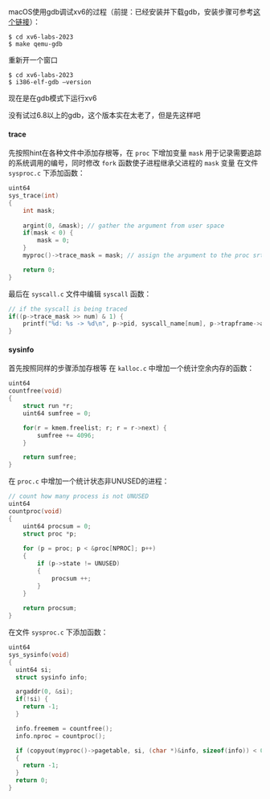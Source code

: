 macOS使用gdb调试xv6的过程（前提：已经安装并下载gdb，安装步骤可参考[这个链接](https://oslab.kaist.ac.kr/xv6-install/?ckattempt=3)）：
```shell
$ cd xv6-labs-2023
$ make qemu-gdb
```

重新开一个窗口
```shell
$ cd xv6-labs-2023
$ i386-elf-gdb –version
```

现在是在gdb模式下运行xv6

没有试过6.8以上的gdb，这个版本实在太老了，但是先这样吧
#### trace
先按照hint在各种文件中添加存根等，在 `proc` 下增加变量 `mask` 用于记录需要追踪的系统调用的编号，同时修改 `fork` 函数使子进程继承父进程的 `mask` 变量
在文件 `sysproc.c` 下添加函数：
```c
uint64
sys_trace(int)
{
	int mask;
	
	argint(0, &mask); // gather the argument from user space
	if(mask < 0) {
		mask = 0;
	}
	myproc()->trace_mask = mask; // assign the argument to the proc srtuct

	return 0;
}
```

最后在 `syscall.c` 文件中编辑 `syscall` 函数：
```c
// if the syscall is being traced
if((p->trace_mask >> num) & 1) {
	printf("%d: %s -> %d\n", p->pid, syscall_name[num], p->trapframe->a0);
}
```

#### sysinfo
首先按照同样的步骤添加存根等
在 `kalloc.c` 中增加一个统计空余内存的函数：
```c
uint64
countfree(void)
{
	struct run *r;
	uint64 sumfree = 0;

	for(r = kmem.freelist; r; r = r->next) {
		sumfree += 4096;
	}

	return sumfree;
}
```

在 `proc.c` 中增加一个统计状态非UNUSED的进程：
```c
// count how many process is not UNUSED
uint64
countproc(void)
{
	uint64 procsum = 0;
	struct proc *p;
	
	for (p = proc; p < &proc[NPROC]; p++)
	{
		if (p->state != UNUSED)
		{
			procsum ++;
		}
	}
	
	return procsum;
}
```

在文件 `sysproc.c` 下添加函数：
```c
uint64
sys_sysinfo(void) 
{
  uint64 si;
  struct sysinfo info;

  argaddr(0, &si);
  if(!si) {
    return -1;
  }

  info.freemem = countfree();
  info.nproc = countproc();

  if (copyout(myproc()->pagetable, si, (char *)&info, sizeof(info)) < 0)
  {
    return -1;
  }
  return 0;
}
```